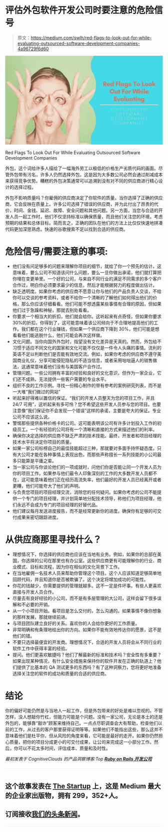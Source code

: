 # 评估外包软件开发公司时要注意的危险信号

> 原文：<https://medium.com/swlh/red-flags-to-look-out-for-while-evaluating-outsourced-software-development-companies-4a96729f6d60>

![](img/746a5522c4dac5ec9497a8394258e04f.png)

Red Flags To Look Out For While Evaluating Outsourced Software Development Companies

外包，这个词给许多人描绘了一幅海外劳工以极低的价格生产劣质代码的画面。尽管外包带有污名，许多人仍然选择外包。这是因为大多数公司必然会通过削减成本来获得竞争优势。糟糕的外包决策通常可以追溯到没有对不同的供应商进行精心设计的选择过程。

外包不影响质量吗？你雇佣的供应商决定了你软件的质量。当你选择了正确的供应商，它会反映在质量上。许多公司选择了错误的供应商，并为此付出了昂贵的代价，时间、金钱、延迟、故障、安全问题和其他问题。另一方面，当您与合适的开发人员一起工作时，他们不仅坚持标准以确保质量，而且他们关注您的环境，考虑预期的结果和总体目标。简而言之，正确的团队在他们的方法上比仅仅快速地拼凑代码更加深思熟虑。快速的谷歌搜索不足以找到合适的供应商。

# 危险信号/需要注意的事项:

*   他们没有问足够多的问题来理解你项目的细节，就给了你一个预先的估计。这意味着，要么公司不知道该问什么问题，要么一旦你做出承诺，他们就打算把你埋在变更单里。一个好的公司，与来自不同行业的满足不同需求的多个客户合作过，明白你必须要求最少的信息，然后才能根据努力的程度做出估计。
*   缺乏透明度。如果你考虑的供应商不愿意让你与他们的产品负责人交谈，不给你可以交谈的参考资料，或者不给你一个清晰的了解他们如何得出他们的价格，那么你应该仔细看看。他们可能不想透露某些事情有合理的原因，但如果他们过于急躁和神秘，那就去别处看看。
*   你要求一个相当大的折扣，他们就会给你。这听起来有点奇怪，但如果你要求 30%的折扣，你得到了，这可能意味着该公司倾向于不合理地提高他们的工作。我们都在这个行业赚钱，但如果一个供应商下降到 30%，他们可能是想看看他们能逃脱什么，他们可能会再次这样做。
*   文化问题。当你向国外外包时，指望没有文化差异是天真的。然而，外包给不习惯于适应不同文化的国家和文化可能不仅仅是一件令人头痛的事情。流利的英语不足以判断他们是否能有效地交流。例如，如果你考虑的供应商不遵守美国商业礼仪，分享可能侵犯隐私的不适当信息，或者采用咄咄逼人的销售做法，这通常意味着他们没有与美国客户合作过。
*   管理问题。一些公司拥有丰富的经验和良好的文化意识，但作为一家企业，它们还不成熟，无法提供一些客户需要的专业水平。
*   组织不良的工作示例。寻找一份精心制作的带有参考的案例研究列表，而不是一大堆“我们做过的网站”
*   听起来好得难以置信的保证。“我们的开发人员整天为您的项目工作，并且 24/7 可用”，这听起来有多可怜？您不希望这些开发人员参与您的项目。也要注意像“我们保证你不会发现一个错误”这样的承诺，主要是夸大的保证。专业公司不应该这么说。
*   警惕那些提供各种价格卡的公司。这可能表明该公司有许多计划投入工作的初级员工。一个有经验的公司将有一个清晰和直接的方式来描述他们的利率。
*   确保你决定选择的供应商不缺乏严肃的技术技能。最终，开发者和项目经理的技术水平将决定你项目的质量。
*   如果一家公司标榜自己的最佳技能超过三种，那就要对多面手持怀疑态度。只有大公司才能在各种事情上表现出色，而那些声称擅长一系列技能的小公司最多只能算是平庸之辈。
*   当一家公司与你谈论他们的一项成就时，问他们你是否能让同一个开发人员为你的项目工作。如果参与他们最令人印象深刻的工作的大多数开发人员都不在，这可能意味着他们正在经历高流失率，他们最好的开发人员已经离开或者更糟，他们可能夸大了他们的声明。
*   与负责您项目的项目经理交流，消除您的任何疑问。如果你考虑的公司不能提供一个专门的项目经理，并计划简单地分配技术领导，称他们为项目经理，他们永远不会成为专门的项目经理的好替代品。
*   他们建议每月发送进度报告，而不是经常更新你的进度。确保你有足够的可交付成果来密切跟踪进度。

# 从供应商那里寻找什么？

*   理想情况下，你选择的供应商也应该在当地有业务。例如，如果你的总部在美国，你选择的公司在那里也有办公室。这些供应商更有可能理解你的行业、商业模式、目标和流程，因为你在相似的文化背景下工作。
*   在当地雇佣一名技术人员来帮助你管理这个项目。这个人应该知道足够简单地回顾代码，并且知道你是否被欺骗了。这个决定将增加成功的可能性。
*   你花的钱越少，你需要提供的管理就越多。这不一定是件坏事。有些人更喜欢直接与开发人员合作。
*   尽量去有良好经验的小公司，而不是有多层管理的大公司，这样会留下很多误解和不必要的开销。
*   从一个小项目开始。看项目是怎么交付的，怎么沟通的。如果事情不像你想象的那样发展，那就继续前进。
*   与项目团队建立良好的关系。喜欢你的人会给你更好的工作质量。
*   非常明确和有条理地给出你的方向。如果你不能有效地传达你的愿景，这不是他们的错。
*   不要只选择最便宜的开发商。理想情况下，合适的开发人员将会从不同行业的软件工作中获得丰富的经验。
*   提问。他们更喜欢敏捷吗？他们了解最新的标准和技术吗？安全性有多重要？如果出现某种情况，有什么安全措施来保持你的软件开发在正确的轨道上？他们提供了比基本的 QA 测试更多的东西吗？有了这种洞察力，您将更好地准备选择关注您的软件的成功和质量的合适的供应商。

# 结论

你的偏好可能仍然是与当地人一起工作，但是外包带来的好处是难以忽视的。不管怎样，没人想敲你竹杠，但能力可能是个问题。没有一家公司，无论是本土的还是外包的，能够靠“敲诈”顾客来维持自己。一点点尽职调查会大有帮助，检查他们以前的工作，从过去的客户那里获得证明等等。如果他们不能指出这些，那么这并不意味着他们是杜平你，但从风险的角度来看，它可能是最好的走开。如果你仍然担心质量，把你的项目分成更小的可交付成果，让公司来完成这一小部分工作。然后，你可以不花太多时间，评估成本、质量和及时性。

*最初发表于 CognitiveClouds 的产品洞察博客:Top* [***Ruby on Rails 开发公司***](https://www.cognitiveclouds.com/custom-software-development-services/ruby-on-rails-development-company)

![](img/731acf26f5d44fdc58d99a6388fe935d.png)

## 这个故事发表在 [The Startup](https://medium.com/swlh) 上，这是 Medium 最大的企业家出版物，拥有 299，352+人。

## 订阅接收[我们的头条新闻](http://growthsupply.com/the-startup-newsletter/)。

![](img/731acf26f5d44fdc58d99a6388fe935d.png)